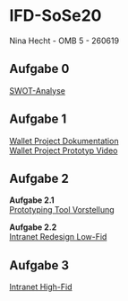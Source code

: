 # IFD-SoSe20
Nina Hecht - OMB 5 - 260619

## Aufgabe 0
<a href="https://ninahecht.github.io/IFD-WiSe20-21/aufgabe0/">SWOT-Analyse</a>

## Aufgabe 1
<a href="https://ninahecht.github.io/IFD-WiSe20-21/aufgabe1/wallet-project-documentation.pdf">Wallet Project Dokumentation</a><br>
<a href="https://ninahecht.github.io/IFD-WiSe20-21/aufgabe1/wallet-project-prototype.mp4">Wallet Project Prototyp Video</a>

## Aufgabe 2
**Aufgabe 2.1**
<br><a href="https://github.com/NinaHecht/IFD-WiSe20-21/blob/main/aufgabe2/prototyping-tool.md">Prototyping Tool Vorstellung</a>

**Aufgabe 2.2**
<br><a href="https://github.com/NinaHecht/IFD-WiSe20-21/blob/main/aufgabe2/intranet-low-fid.md">Intranet Redesign Low-Fid</a>

## Aufgabe 3
<a href="https://ninahecht.github.io/IFD-WiSe20-21/aufgabe3/">Intranet High-Fid</a>